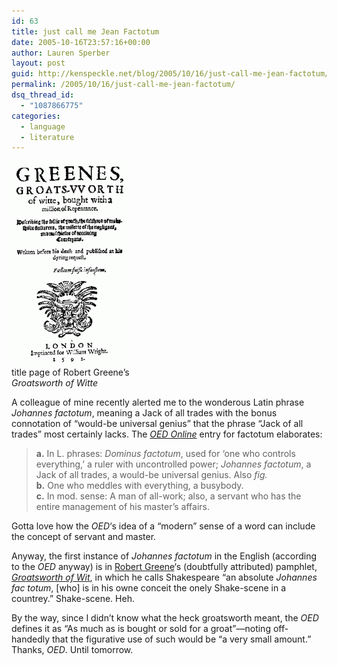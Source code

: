 ```yaml
---
id: 63
title: just call me Jean Factotum
date: 2005-10-16T23:57:16+00:00
author: Lauren Sperber
layout: post
guid: http://kenspeckle.net/blog/2005/10/16/just-call-me-jean-factotum/
permalink: /2005/10/16/just-call-me-jean-factotum/
dsq_thread_id:
  - "1087866775"
categories:
  - language
  - literature
---
```

<div class="rightpic" style="width:200px;">
  <img src="/images/2005/10/robert-greene-groatsworth-of-witte.gif" alt="groatsworth of witte" /><div class="caption">title page of Robert Greene&#8217;s <em>Groatsworth of Witte</em></div>
</div>

A colleague of mine recently alerted me to the wonderous Latin phrase _Johannes factotum_, meaning a Jack of all trades with the bonus connotation of &#8220;would-be universal genius&#8221; that the phrase &#8220;Jack of all trades&#8221; most certainly lacks. The [_OED Online_](http://www.oed.com) entry for factotum elaborates:

> **a.** In L. phrases: _Dominus factotum_, used for &#8216;one who controls everything,&#8217; a ruler with uncontrolled power; _Johannes factotum_, a Jack of all trades, a would-be universal genius. Also _fig._   
> **b.** One who meddles with everything, a busybody.   
> **c.** In mod. sense: A man of all-work; also, a servant who has the entire management of his master&#8217;s affairs.

Gotta love how the _OED_&#8216;s idea of a &#8220;modern&#8221; sense of a word can include the concept of servant and master.

Anyway, the first instance of _Johannes factotum_ in the English (according to the _OED_ anyway) is in [Robert Greene](http://en.wikipedia.org/wiki/Robert_Greene "wikipedia article")&#8216;s (doubtfully attributed) pamphlet, [_Groatsworth of Wit_](http://darkwing.uoregon.edu/%7Erbear/greene1.html "online text"), in which he calls Shakespeare &#8220;an absolute _Johannes fac totum_, [who] is in his owne conceit the onely Shake-scene in a countrey.&#8221; Shake-scene. Heh.

By the way, since I didn&#8217;t know what the heck groatsworth meant, the _OED_ defines it as &#8220;As much as is bought or sold for a groat&#8221;&mdash;noting off-handedly that the figurative use of such would be &#8220;a very small amount.&#8221; Thanks, _OED_. Until tomorrow.